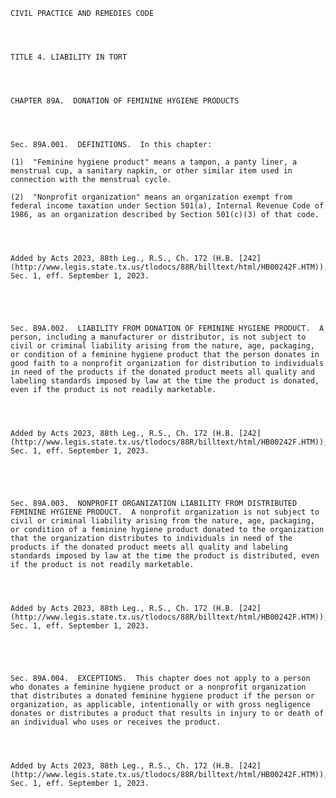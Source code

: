 ﻿
    
    
    	
    					
    
    
    CIVIL PRACTICE AND REMEDIES CODE
    
      
    
    
    TITLE 4. LIABILITY IN TORT
    
      
    
    
    CHAPTER 89A.  DONATION OF FEMININE HYGIENE PRODUCTS
    
      
    
    
    Sec. 89A.001.  DEFINITIONS.  In this chapter:
    
    (1)  "Feminine hygiene product" means a tampon, a panty liner, a menstrual cup, a sanitary napkin, or other similar item used in connection with the menstrual cycle.
    
    (2)  "Nonprofit organization" means an organization exempt from federal income taxation under Section 501(a), Internal Revenue Code of 1986, as an organization described by Section 501(c)(3) of that code.
    
    
    
    
    Added by Acts 2023, 88th Leg., R.S., Ch. 172 (H.B. [242](http://www.legis.state.tx.us/tlodocs/88R/billtext/html/HB00242F.HTM)), Sec. 1, eff. September 1, 2023.
    
    
    
    
    
    Sec. 89A.002.  LIABILITY FROM DONATION OF FEMININE HYGIENE PRODUCT.  A person, including a manufacturer or distributor, is not subject to civil or criminal liability arising from the nature, age, packaging, or condition of a feminine hygiene product that the person donates in good faith to a nonprofit organization for distribution to individuals in need of the products if the donated product meets all quality and labeling standards imposed by law at the time the product is donated, even if the product is not readily marketable.
    
    
    
    
    Added by Acts 2023, 88th Leg., R.S., Ch. 172 (H.B. [242](http://www.legis.state.tx.us/tlodocs/88R/billtext/html/HB00242F.HTM)), Sec. 1, eff. September 1, 2023.
    
    
    
    
    
    Sec. 89A.003.  NONPROFIT ORGANIZATION LIABILITY FROM DISTRIBUTED FEMININE HYGIENE PRODUCT.  A nonprofit organization is not subject to civil or criminal liability arising from the nature, age, packaging, or condition of a feminine hygiene product donated to the organization that the organization distributes to individuals in need of the products if the donated product meets all quality and labeling standards imposed by law at the time the product is distributed, even if the product is not readily marketable.
    
    
    
    
    Added by Acts 2023, 88th Leg., R.S., Ch. 172 (H.B. [242](http://www.legis.state.tx.us/tlodocs/88R/billtext/html/HB00242F.HTM)), Sec. 1, eff. September 1, 2023.
    
    
    
    
    
    Sec. 89A.004.  EXCEPTIONS.  This chapter does not apply to a person who donates a feminine hygiene product or a nonprofit organization that distributes a donated feminine hygiene product if the person or organization, as applicable, intentionally or with gross negligence donates or distributes a product that results in injury to or death of an individual who uses or receives the product.
    
    
    
    
    Added by Acts 2023, 88th Leg., R.S., Ch. 172 (H.B. [242](http://www.legis.state.tx.us/tlodocs/88R/billtext/html/HB00242F.HTM)), Sec. 1, eff. September 1, 2023.
    
    
    
    
    				
